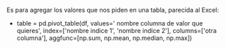 Es para agregar los valores que nos piden en una tabla, parecida al Excel:

- table = pd.pivot_table(df, values=' nombre columna de valor que quieres', index=['nombre indice 1', 'nombre indice 2'], columns=['otra columna'], aggfunc=[np.sum, np.mean, np.median, np.max])